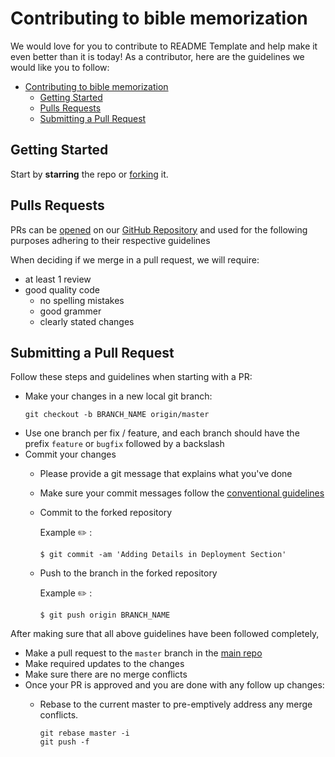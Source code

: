 # Contributing to bible memorization

We would love for you to contribute to README Template and help make it even better than it is today! As a contributor, here are the guidelines we would like you to follow:

- [Contributing to bible memorization](#contributing-to-bible-memorization)
  - [Getting Started](#getting-started)
  - [Pulls Requests](#pulls-requests)
  - [Submitting a Pull Request](#submitting-a-pull-request)

## Getting Started

Start by **starring** the repo or [forking](https://github.com/garretlin/bible-memorization/fork) it.

## Pulls Requests

PRs can be [opened](#submitting-a-pull-request) on our [GitHub Repository][GitHub] and used for the following purposes adhering to their respective guidelines

When deciding if we merge in a pull request, we will require:

* at least 1 review
* good quality code
    * no spelling mistakes
    * good grammer
    * clearly stated changes

## Submitting a Pull Request

Follow these steps and guidelines when starting with a PR:
* Make your changes in a new local git branch:
     ```shell
     git checkout -b BRANCH_NAME origin/master
     ```
* Use one branch per fix / feature, and each branch should have the prefix `feature` or `bugfix` followed by a backslash
* Commit your changes
    * Please provide a git message that explains what you've done
    * Make sure your commit messages follow the [conventional guidelines](https://gist.github.com/robertpainsi/b632364184e70900af4ab688decf6f53#file-commit-message-guidelines-md)
    * Commit to the forked repository

        Example :pencil2: :
        ```
        $ git commit -am 'Adding Details in Deployment Section'
        ```
    * Push to the branch in the forked repository
        
        Example :pencil2: :
        ```
        $ git push origin BRANCH_NAME
        ```

After making sure that all above guidelines have been followed completely,

* Make a pull request to the `master` branch in the [main repo][github]
* Make required updates to the changes
* Make sure there are no merge conflicts    
* Once your PR is approved and you are done with any follow up changes:
    * Rebase to the current master to pre-emptively address any merge conflicts.

        ```shell
        git rebase master -i
        git push -f
        ```

[GitHub]: https://github.com/garretlin/bible-memorization